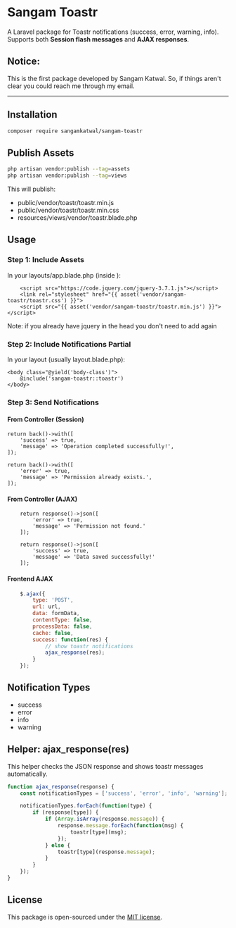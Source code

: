 # Sangam Toastr

A Laravel package for Toastr notifications (success, error, warning, info).  
Supports both **Session flash messages** and **AJAX responses**.

## Notice:
This is the first package developed by Sangam Katwal. So, if things aren't clear you could reach me through my email.

---

## Installation

```bash
composer require sangamkatwal/sangam-toastr
```
## Publish Assets
```bash
php artisan vendor:publish --tag=assets
php artisan vendor:publish --tag=views
```
This will publish:
<ul>
    <li>public/vendor/toastr/toastr.min.js</li>
    <li>public/vendor/toastr/toastr.min.css</li>
    <li>resources/views/vendor/toastr.blade.php</li>
</ul>

## Usage
### Step 1: Include Assets

In your layouts/app.blade.php (inside <head>):
```blade
    <script src="https://code.jquery.com/jquery-3.7.1.js"></script>
    <link rel="stylesheet" href="{{ asset('vendor/sangam-toastr/toastr.css') }}">
    <script src="{{ asset('vendor/sangam-toastr/toastr.min.js') }}"></script>
```
Note: if you already have jquery in the head you don't need to add again

### Step 2: Include Notifications Partial

In your layout (usually layout.blade.php):
```blade
<body class="@yield('body-class')">
    @include('sangam-toastr::toastr')
</body>
```

### Step 3: Send Notifications
#### From Controller (Session)
```
return back()->with([
    'success' => true,
    'message' => 'Operation completed successfully!',
]);

return back()->with([
    'error' => true,
    'message' => 'Permission already exists.',
]);
```

#### From Controller (AJAX)
```
    return response()->json([
        'error' => true,
        'message' => 'Permission not found.'
    ]);

    return response()->json([
        'success' => true,
        'message' => 'Data saved successfully!'
    ]);
```

#### Frontend AJAX
```js
    $.ajax({
        type: 'POST',
        url: url,
        data: formData,
        contentType: false,
        processData: false,
        cache: false,
        success: function(res) {
            // show toastr notifications
            ajax_response(res);
        }
    });
```

## Notification Types
<ul>
    <li>success</li>
    <li>error</li>
    <li>info</li>
    <li>warning</li>
</ul>

## Helper: ajax_response(res)
This helper checks the JSON response and shows toastr messages automatically.
```js
function ajax_response(response) {
    const notificationTypes = ['success', 'error', 'info', 'warning'];

    notificationTypes.forEach(function(type) {
        if (response[type]) {
            if (Array.isArray(response.message)) {
                response.message.forEach(function(msg) {
                    toastr[type](msg);
                });
            } else {
                toastr[type](response.message);
            }
        }
    });
}
```

## License
This package is open-sourced under the [MIT license](LICENSE).

